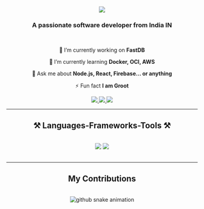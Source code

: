 <h1 align="center">
    <img src="https://readme-typing-svg.herokuapp.com/?font=Roboto+Mono+Pro&size=35&center=true&vCenter=true&width=500&height=50&duration=4000&lines=Hi+There!+👋;+I'm+Mahavishnu+K!;" />
</h1>

<h3 align="center">A passionate software developer from India IN</h3>

<br/>

<div align="center">
 
 🔭 I’m currently working on **FastDB**
 
 🌱 I’m currently learning **Docker, OCI, AWS**

💬 Ask me about **Node.js, React, Firebase... or anything**

⚡ Fun fact **I am Groot**

 </div>
 
<div align="center"> 
  <a href="mailto:mahavishnu005sk@gmail.com">
    <img src="https://img.shields.io/badge/Gmail-333333?style=for-the-badge&logo=gmail&logoColor=red" />
  </a>
  <a href="https://www.linkedin.com/in/mahavishnu-k-1a293922b/" target="_blank">
    <img src="https://img.shields.io/badge/LinkedIn-0077B5?style=for-the-badge&logo=linkedin&logoColor=white" target="_blank" />
  </a>
  <a href="https://mahavishnu-k.vercel.app/" target="_blank">
     <img src="https://img.shields.io/badge/Portfolio-FF5722?style=for-the-badge&logo=todoist&logoColor=white" target="_blank" /> <!-- sqlite, safari, google-chrome are other good icon options -->
  </a>
</div>

 <hr/>
 
<h2 align="center">⚒️ Languages-Frameworks-Tools ⚒️</h2>
<br/>
<div align="center">
    <img src="https://skillicons.dev/icons?i=react,html,css,vscode,github,figma,tailwind,git" />
    <img src="https://skillicons.dev/icons?i=nodejs,python,javascript,typescript,express,firebase,mongodb,c,java,mysql" /><br>
</div>

<br/>
<hr/>

<div align="center">
  <h2> My Contributions </h2>
  <br>
  <picture>
    <source media="(prefers-color-scheme: dark)" srcset="github-snake-dark.svg" />
    <source media="(prefers-color-scheme: light)" srcset="github-snake.svg" />
    <img alt="github snake animation" src="dist/github-snake.svg" />
  </picture>
  
  <br/><br/><br/>
</div>
